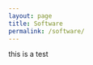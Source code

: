 ```yaml
---
layout: page
title: Software
permalink: /software/
---
```


<div class="coolBorder">
this is a test
<div>
